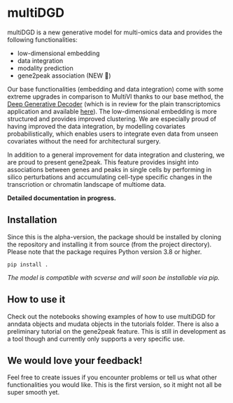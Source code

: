 # multiDGD

multiDGD is a new generative model for multi-omics data and provides the following functionalities:
- low-dimensional embedding
- data integration
- modality prediction
- gene2peak association (NEW :tada:)

Our base functionalities (embedding and data integration) come with some extreme upgrades in comparison to MultiVI thanks to our base method, the [Deep Generative Decoder](https://arxiv.org/abs/2110.06672) (which is in review for the plain transcriptomics application and available [here](https://github.com/Center-for-Health-Data-Science/scDGD)). The low-dimensional embedding is more structured and provides improved clustering. We are especially proud of having improved the data integration, by modelling covariates probabilistically, which enables users to integrate even data from unseen covariates without the need for architectural surgery.

In addition to a general improvement for data integration and clustering, we are proud to present gene2peak. This feature provides insight into associations between genes and peaks in single cells by performing in silico perturbations and accumulating cell-type specific changes in the transcriotion or chromatin landscape of multiome data.

**Detailed documentation in progress.**

## Installation

Since this is the alpha-version, the package should be installed by cloning the repository and installing it from source (from the project directory). Please note that the package requires Python version 3.8 or higher.

```
pip install .
```

*The model is compatible with scverse and will soon be installable via pip.*

## How to use it

Check out the notebooks showing examples of how to use multiDGD for anndata objects and mudata objects in the tutorials folder. There is also a preliminary tutorial on the gene2peak feature. This is still in development as a tool though and currently only supports a very specific use.

## We would love your feedback!

Feel free to create issues if you encounter problems or tell us what other functionalities you would like. This is the first version, so it might not all be super smooth yet.

